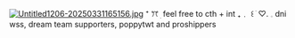 [![Untitled1206-20250331165156.jpg](https://i.postimg.cc/Ghb4Dvvq/Untitled1206-20250331165156.jpg)](https://postimg.cc/hh34Wzyd) 
                   ⁺        ꔫ   ׅ      feel free to cth + int     ₊﹒   ꒰         ׂ          ♡.           𓈒       dni wss, dream team supporters, poppytwt and proshippers
